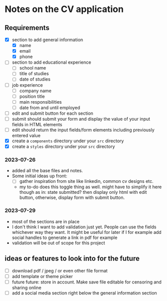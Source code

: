 # Notes on the CV application

## Requirements
- [x] section to add general information
  - [x] name
  - [x] email
  - [x] phone
- [ ] section to add educational experience
  - [ ] school name
  - [ ] title of studies
  - [ ] date of studies
- [ ] job experience
  - [ ] company name
  - [ ] position title
  - [ ] main responsibilities
  - [ ] date from and until employed
- [ ] edit and submit button for each section
- [ ] submit should submit your form and display the value of your input fields in HTML elements
- [ ] edit should return the input fields/form elements including previously entered value
- [x] create a `components` directory under your `src` directory
- [x] create a `styles` directory under your `src` directory

### 2023-07-26
- added all the base files and notes. 
- Some initial ideas up front:
  - [ ] gather inspiration from site like linkedin, common cv designs etc.
  - my to-do does this toggle thing as well. might have to simplify it here though as in: state submitted? then display only html with edit button, otherwise, display form with submit button.

### 2023-07-29
- most of the sections are in place
- I don't think I want to add validation just yet. People can use the fields whichever way they want. It might be useful for later if I for example add social handles to generate a link in pdf for example
- validation will be out of scope for this project

## ideas or features to look into for the future
- [ ] download pdf / jpeg / or even other file format
- [ ] add template or theme picker
- [ ] future future: store in account. Make save file editable for censoring and sharing online
- [ ] add a social media section right below the general information section